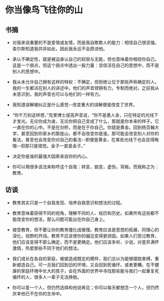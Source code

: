 # 你当像鸟飞往你的山

## 书摘

* 对我来说重要的不是爱情或友情，而是我自欺欺人的能力：相信自己很坚强。查尔斯知道我并非如此，因此我永远不会原谅他。

* 承认不确定性，就是被迫承认自己的软弱与无能，但也意味着你相信你自己。这是一个弱点，但这个弱点中透出一股力量：坚信活在自己的思想中，而不是别人的思想中。

* 我从未允许自己拥有这样的特权：不确定，但拒绝让位于那些声称确定的人。我的一生都活在别人的讲述中。他们的声音铿锵有力，专制而绝对。之前我从未意识到，我的声音也可以与他们的一样有力。

* 我知道误解被纠正是什么感觉--改变重大的误解便是改变了世界。

* “你千万别这样想，”克里博士提高声音说，“你不是愚人金，只在特定的光线下才发光。无论你成为谁，无论你把自己变成了什么，那就是你本来的样子。它一直在你的心中。不是在剑桥，而是在于你自己。你就是黄金。回到杨百翰大学，甚至回到你家乡的那座山，都不会改变你是谁。那可能会改变别人对你的看法，甚至也会改变你对自己的看法--即便是黄金，在某些光线下也会显得晦暗--但那只是错觉。金子一直是金子。”

* 决定你是谁的最强大因素来自你的内心。

* 你可以用很多说法来称呼这个自我：转变，蜕变，虚伪，背叛。而我称之为：教育。

## 访谈

* 教育其实只是一个自我发现、培养自我意识和想法的过程。

* 教育意味着获得不同的视角，理解不同的人、经历和历史。如果所有这些都不能改变你的想法，那么问题可能出在你自己身上。

* 接受教育，但不要让你的教育僵化成傲慢。教育应该是思想的拓展，同理心的深化，视野的开阔。教育不应该使你的偏见变得更顽固。如果人们受过教育，他们应该变得不那么确定，而不是更确定。他们应该多听，少说，对差异满怀激情，热爱那些不同于他们的想法。

* 我们成长在各自的家庭，被塑造成既定的模样，我们总以为能够摆脱束缚，重新塑造自己。可一旦我们回到旧的环境，又会回到死循环。或者更糟，在不健康的家庭环境中长大的孩子，会在外面的世界中寻找那些能与我们一起重复死循环的人，很多人一辈子无法挣脱。

* 你可以爱一个人，但仍然选择和他说再见；你可以每天都想念一个人，但仍然庆幸他已不在你的生命中。
